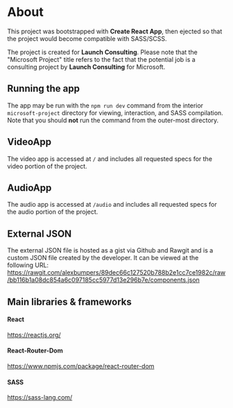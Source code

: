# About

This project was bootstrapped with **Create React App**, then ejected so that the project would become compatible with SASS/SCSS.

The project is created for **Launch Consulting**. Please note that the "Microsoft Project" title refers to the fact that the potential job is a consulting project by **Launch Consulting** for Microsoft.



## Running the app

The app may be run with the `npm run dev` command from the interior `microsoft-project` directory for viewing, interaction, and SASS compilation. Note that you should **not** run the command from the outer-most directory.

## VideoApp

The video app is accessed at `/`  and includes all requested specs for the video portion of the project.

## AudioApp

The audio app is accessed at `/audio`  and includes all requested specs for the audio portion of the project.

## External JSON

The external JSON file is hosted as a gist via Github and Rawgit and is a custom JSON file created by the developer. It can be viewed at the following URL: https://rawgit.com/alexbumpers/89dec66c127520b788b2e1cc7ce1982c/raw/bb116b1a08dc854a6c097185cc5977d13e296b7e/components.json

## Main libraries & frameworks

#### React
https://reactjs.org/

#### React-Router-Dom
https://www.npmjs.com/package/react-router-dom

#### SASS
https://sass-lang.com/
